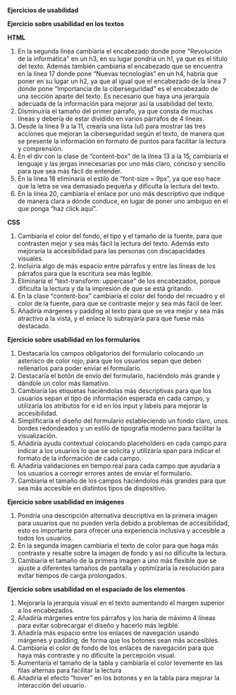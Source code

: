 **Ejercicios de usabilidad**

**Ejercicio sobre usabilidad en los textos**

**HTML**

1. En la segunda línea cambiaría el encabezado donde pone "Revolución de la informática" en un h3, en su lugar pondría un h1, ya que es el título del texto. Además también cambiaría el encabezado que se encuentra en la línea 17 donde pone “Nuevas tecnologías” en un h4, habría que poner en su lugar un h2, ya que al igual que el encabezado de la línea 7 donde pone “Importancia de la ciberseguridad” es el encabezado de una sección aparte del texto. Es necesario que haya una jerarquía adecuada de la información para mejorar así la usabilidad del texto.  
2. Disminuiría el tamaño del primer párrafo, ya que consta de muchas líneas y debería de estar dividido en varios párrafos de 4 líneas.  
3. Desde la línea 9 a la 11, crearía una lista (ul) para mostrar las tres acciones que mejoran la ciberseguridad según el texto, de manera que se presente la información en formato de puntos para facilitar la lectura y comprensión.  
4. En el div con la clase de “content-box” de la línea 13 a la 15, cambiaría el lenguaje y las jergas innecesarias por uno más claro, conciso y sencillo para que sea más fácil de entender.  
5. En la línea 18 eliminaría el estilo de “font-size \= 9px”, ya que eso hace que la letra se vea demasiado pequeña y dificulta la lectura del texto.  
6. En la línea 20, cambiaría el enlace por uno más descriptivo que indique de manera clara a dónde conduce, en lugar de poner uno ambiguo en el que ponga “haz click aquí”.

**CSS**

1. Cambiaría el color del fondo, el tipo y el tamaño de la fuente, para que contrasten mejor y sea más fácil la lectura del texto. Además esto mejoraría la accesibilidad para las personas con discapacidades visuales.  
2. Incluiría algo de más espacio entre párrafos y entre las líneas de los párrafos para que la escritura sea más legible.   
3. Eliminaría el “text-transform: uppercase” de los encabezados, porque dificulta la lectura y da la impresión de que se está gritando.  
4. En la clase “content-box” cambiaría el color del fondo del recuadro y el color de la fuente, para que se contraste mejor y sea más fácil de leer.   
5. Añadiría márgenes y padding al texto para que se vea mejor y sea más atractivo a la vista, y el enlace lo subrayaría para que fuese más destacado.

**Ejercicio sobre usabilidad en los formularios**

1. Destacaría los campos obligatorios del formulario colocando un asterisco de color rojo, para que los usuarios sepan que deben rellenarlos para poder enviar el formulario.  
2. Destacaría el botón de envío del formulario, haciéndolo más grande y dándole un color más llamativo.  
3. Cambiaría las etiquetas haciéndolas más descriptivas para que los usuarios sepan el tipo de información esperada en cada campo, y utilizaría los atributos for e id en los input y labels para mejorar la accesibilidad.   
4. Simplificaría el diseño del formulario estableciendo un fondo claro, unos bordes redondeados y un estilo de tipografía moderno para facilitar la visualización.  
5. Añadiría ayuda contextual colocando placeholders en cada campo para indicar a los usuarios lo que se solicita y utilizaría span para indicar el formato de la información de cada campo.  
6. Añadiría validaciones en tiempo real para cada campo que ayudaría a los usuarios a corregir errores antes de enviar el formulario.  
7. Cambiaría el tamaño de los campos haciéndolos más grandes para que sea más accesible en distintos tipos de dispositivo.

**Ejercicio sobre usabilidad en imágenes**

1. Pondría una descripción alternativa descriptiva en la primera imagen para usuarios que no pueden verla debido a problemas de accesibilidad, esto es importante para ofrecer una experiencia inclusiva y accesible a todos los usuarios.  
2. En la segunda imagen cambiaría el texto de color para que haga más contraste y resalte sobre la imagen de fondo y así no dificulte la lectura.  
3. Cambiaría el tamaño de la primera imagen a uno más flexible que se ajuste a diferentes tamaños de pantalla y optimizaría la resolución para evitar tiempos de carga prolongados.

**Ejercicio sobre usabilidad en el espaciado de los elementos**

1. Mejoraría la jerarquía visual en el texto aumentando el margen superior a los encabezados.  
2. Añadiría márgenes entre los párrafos y  los haría de máximo 4 líneas  
   para evitar sobrecargar el diseño y hacerlo más legible.  
3. Añadiría más espacio entre los enlaces de navegación usando márgenes y padding, de forma que los botones sean más accesibles.  
4. Cambiaría el color de fondo de los enlaces de navegación para que haya más contraste y no dificulte la percepción visual.  
5. Aumentaría el tamaño de la tabla y cambiaría el color levemente en las filas alternas para facilitar la lectura  
6. Añadiría el efecto “hover” en los botones y en la tabla para mejorar la interacción del usuario.

